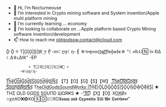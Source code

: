 - 👋 Hi, I’m Nocturneouse
- 👀 I’m interested in Crypto mining software and System invention/Apple multi platform mining 
- 🌱 I’m currently learning ... economy
- 💞️ I’m looking to collaborate on ...Apple platform based Crypto Mining software invention/development 
- 📫 How to reach me oldgodssw.contact@icloud.com


D͓̽
O͓̽            ♱ T⃨|O⃨|G⃨|S⃨|W⃨ ♱
P͓̽         -m☾ღჯ☾η-
E͓̽
☆тዞḙℵoḉʈʉr͟͟͟͞͞͞n͟͟͟͞͞͞eo͓̽ʉs̾є☆
“☾ዞI℄℄I🄽  Iℵ ÐΔ ☾Δ✞ʟΔIℝ” -EP

              ♱ T⃨|O⃨|G⃨|S⃨|W⃨ ♱
          -m☾ღჯ☾η-

T̺͆h̺͆e̺͆O̺͆l̺͆d̺͆G̺͆o̺͆d̺͆s̺͆S̺͆o̺͆u̺͆n̺͆d̺͆W̺͆o̺͆r̺͆k̺͆s̺͆
    【T】【O】【G】【S】【W】
T͟͟͟͞͞͞h͟͟͟͞͞͞e͟͟͟͞͞͞O͟͟͟͞͞͞l͟͟͟͞͞͞d͟͟͟͞͞͞G͟͟͟͞͞͞o͟͟͟͞͞͞d͟͟͟͞͞͞s͟͟͟͞͞͞ S͟͟͟͞͞͞o͟͟͟͞͞͞u͟͟͟͞͞͞n͟͟͟͞͞͞d͟͟͟͞͞͞W͟͟͟͞͞͞o͟͟͟͞͞͞r͟͟͟͞͞͞k͟͟͟͞͞͞s͟͟͟͞͞͞
T⃨h⃨e⃨O⃨l⃨d⃨G⃨o⃨d⃨s⃨S⃨o⃨u⃨n⃨d⃨W⃨o⃨r⃨k⃨s⃨
|T͓̽H͓̽E͓̽|O͓̽L͓̽D͓̽G͓̽O͓̽D͓̽S͓̽|S͓̽O͓̽U͓̽N͓̽D͓̽W͓̽O͓̽R͓̽K͓̽S͓̽|
★ THΣ ΩLD GΩDS SΩUΠD ШΩRҜS ★
  -“X͟͟͟͞͞͞O͟͟͟͞͞͞【X】【O】X⃨O⃨X̸O̸ﾒ๏χσ𝘟𝘖𝗫𝗢𝖷𝖮🅇🄾𝚇𝙾XO𝖃𝖆𝖓𝖆𝖝 𝖆𝖓𝖉 𝕺𝖝𝖟𝖈𝖔𝖓𝖙𝖎𝖓 𝕿𝖎𝖑𝖑 𝖂𝖊 𝕺𝖛𝖊𝖗𝖉𝖔𝖘𝖊”



<!---
TogswNocturneouse/TogswNocturneouse is a ✨ special ✨ repository because its `README.md` (this file) appears on your GitHub profile.
You can click the Preview link to take a look at your changes.
--->
